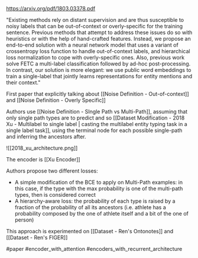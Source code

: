 https://arxiv.org/pdf/1803.03378.pdf

"Existing methods rely on distant supervision and are thus susceptible to noisy labels that can be out-of-context or overly-specific for the training sentence. Previous methods that attempt to address these issues do so with heuristics or with the help of hand-crafted features. Instead, we propose an end-to-end solution with a neural network model that uses a variant of crossentropy loss function to handle out-of-context labels, and hierarchical loss normalization to cope with overly-specific ones. Also, previous work solve FETC a multi-label classification followed by ad-hoc post-processing. In contrast, our solution is more elegant: we use public word embeddings to train a single-label that jointly learns representations for entity mentions and their context."

First paper that explicitly talking about [[Noise Definition - Out-of-context]] and [[Noise Definition - Overly Specific]]

Authors use [[Noise Definition - SIngle Path vs Multi-Path]], assuming that only single path types are to predict and so [[Dataset Modification - 2018 Xu - Multilabel to single label | casting the multilabel entity typing task in a single label task]], using the terminal node for each possible single-path and inferring the ancestors after. 

![[2018_xu_architecture.png]]

The encoder is [[Xu Encoder]]

Authors propose two different losses:

- A simple modification of the BCE to apply on Multi-Path examples: in this case, if the type with the max probability is one of the multi-path types, then is considered correct
- A hierarchy-aware loss: the probability of each type is raised by a fraction of the probability of all its ancestors (i.e. athlete has a probability composed by the one of athlete itself and a bit of the one of person)

This approach is experimented on [[Dataset - Ren's Ontonotes]] and [[Dataset - Ren's FIGER]]

#paper #encoder_with_attention #encoders_with_recurrent_architecture